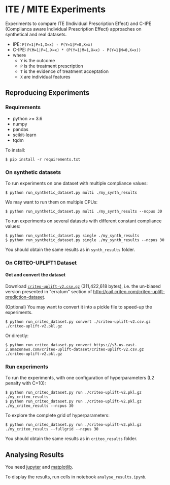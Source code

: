 # ITE / MITE Experiments
Experiments to compare ITE (Individual Prescription Effect)
and C-IPE (Complianca aware Individual Prescription Effect) approaches on synthetical and real datasets.

* IPE: `P(Y=1|P=1,X=x) - P(Y=1|P=0,X=x)`
* C-IPE: `P(M=1|P=1,X=x) * (P(Y=1|M=1,X=x) - P(Y=1|M=0,X=x))`
* where
  * `Y` is the outcome
  * `P` is the treatment prescription
  * `T` is the evidence of treatment acceptation
  * `X` are individual features


## Reproducing Experiments

### Requirements
  * python >= 3.6
  * numpy
  * pandas
  * scikit-learn
  * tqdm

To install:

```
$ pip install -r requirements.txt
```

### On synthetic datasets
To run experiments on one dataset with multiple compliance values:
```
$ python run_synthetic_dataset.py multi ./my_synth_results
```
We may want to run them on multiple CPUs:
```
$ python run_synthetic_dataset.py multi ./my_synth_results --ncpus 30
```

To run experiments on several datasets with different constant compliance values:
```
$ python run_synthetic_dataset.py single ./my_synth_results
$ python run_synthetic_dataset.py single ./my_synth_results --ncpus 30
```

You should obtain the same results as in `synth_results` folder.

### On CRITEO-UPLIFT1 Dataset
#### Get and convert the dataset
Download [`criteo-uplift-v2.csv.gz`](https://s3.us-east-2.amazonaws.com/criteo-uplift-dataset/criteo-uplift-v2.csv.gz)
(311,422,618 bytes), i.e. the un-biased version presented in "erratum" section of
http://cail.criteo.com/criteo-uplift-prediction-dataset.

(Optional) You may want to convert it into a pickle file to speed-up the experiments.
```
$ python run_criteo_dataset.py convert ./criteo-uplift-v2.csv.gz ./criteo-uplift-v2.pkl.gz
```
Or directly:
```
$ python run_criteo_dataset.py convert https://s3.us-east-2.amazonaws.com/criteo-uplift-dataset/criteo-uplift-v2.csv.gz ./criteo-uplift-v2.pkl.gz
```

### Run experiments

To run the experiments, with one configuration of hyperparameters (L2 penalty with C=10):
```
$ python run_criteo_dataset.py run ./criteo-uplift-v2.pkl.gz ./my_criteo_results
$ python run_criteo_dataset.py run ./criteo-uplift-v2.pkl.gz ./my_criteo_results --ncpus 30
```

To explore the complete grid of hyperparameters:
```
$ python run_criteo_dataset.py run ./criteo-uplift-v2.pkl.gz ./my_criteo_results --fullgrid --ncpus 30
```

You should obtain the same results as in `criteo_results` folder.

## Analysing Results

You need [jupyter](https://jupyter.readthedocs.io/en/latest/install.html)
and [matplotlib](https://matplotlib.org/users/installing.html).

To display the results, run cells in notebook `analyse_results.ipynb`.
